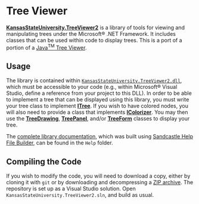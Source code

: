 # Tree Viewer

[**KansasStateUniversity.TreeViewer2**](https://github.com/RodHowell-Algorithms/Tree-Viewer-DotNet) is a library of tools for viewing and manipulating trees under the Microsoft® .NET Framework. It includes classes that can be used within code to display trees. This is a port of a portion of a [Java<sup>TM</sup> Tree Viewer](https://github.com/RodHowell-Algorithms/Tree-Viewer).

## Usage

The library is contained within [`KansasStateUniversity.TreeViewer2.dll`](https://github.com/RodHowell-Algorithms/Tree-Viewer-DotNet/raw/main/KansasStateUniversity.TreeViewer2.dll), which must be accessible to your code (e.g., within Microsoft® Visual Studio, define a reference from your project to this DLL). In order to be able to implement a tree that can be displayed using this library, you must write your tree class to implement [**ITree**](https://rodhowell-algorithms.github.io/Tree-Viewer-DotNet/Help/html/68d85729-02b8-db78-4416-945a0e45acfb.htm). If you wish to have colored nodes, you will also need to provide a class that implements [**IColorizer**](https://rodhowell-algorithms.github.io/Tree-Viewer-DotNet/Help/html/662d9a4f-756c-5e6d-e28b-81c1cf584097.htm). You may then use the [**TreeDrawing**](https://rodhowell-algorithms.github.io/Tree-Viewer-DotNet/Help/html/318fe5cb-7ed3-d88a-515f-82753b6dbf3e.htm), [**TreePanel**](https://rodhowell-algorithms.github.io/Tree-Viewer-DotNet/Help/html/bd639a4b-3c76-b534-871f-8c730bacebaa.htm), and/or [**TreeForm**](https://rodhowell-algorithms.github.io/Tree-Viewer-DotNet/Help/html/e15ea583-4b1e-7a0b-ad9c-fc56983ca79b.htm) classes to display your tree. 

The [complete library documentation](https://rodhowell-algorithms.github.io/Tree-Viewer-DotNet/Help/html/4feb08d4-45a9-d5a7-f8c5-964962c586e5.htm), which was built using [Sandcastle Help File Builder](https://github.com/EWSoftware/SHFB), can be found in the `Help` folder.

## Compiling the Code

If you wish to modify the code, you will need to download a copy, either by cloning it with `git` or by downloading and decompressing a [ZIP archive](https://github.com/RodHowell-Algorithms/Tree-Viewer-DotNet/archive/refs/heads/main.zip). The repository is set up as a Visual Studio solution. Open `KansasStateUniversity.TreeViewer2.sln`, and build as usual.




